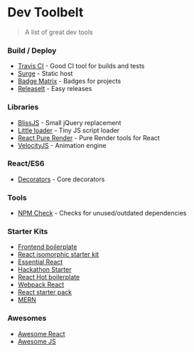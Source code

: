 # Dev Toolbelt
> A list of great dev tools

### Build / Deploy
- [Travis CI](https://travis-ci.org/) - Good CI tool for builds and tests
- [Surge](http://surge.sh/) - Static host
- [Badge Matrix](https://github.com/exogen/badge-matrix) - Badges for projects
- [ReleaseIt](http://webpro.github.io/release-it/) - Easy releases

### Libraries
- [BlissJS](http://blissfuljs.com/) - Small jQuery replacement
- [Little loader](https://github.com/walmartlabs/little-loader) - Tiny JS script loader
- [React Pure Render](https://www.npmjs.com/package/react-pure-render-utils) - Pure Render tools for React
- [VelocityJS](http://julian.com/research/velocity/) - Animation engine 

### React/ES6
- [Decorators](https://www.npmjs.com/package/core-decorators) - Core decorators

### Tools
- [NPM Check](https://github.com/dylang/npm-check) - Checks for unused/outdated dependencies

### Starter Kits
- [Frontend boilerplate](https://github.com/tj/frontend-boilerplate)
- [React isomorphic starter kit](https://github.com/RickWong/react-isomorphic-starterkit)
- [Essential React](https://github.com/pheuter/essential-react)
- [Hackathon Starter](https://github.com/sahat/hackathon-starter)
- [React Hot boilerplate](https://github.com/gaearon/react-hot-boilerplate)
- [Webpack React](https://github.com/survivejs/webpack_react)
- [React starter pack](http://krasimirtsonev.com/blog/article/a-modern-react-starter-pack-based-on-webpack)
- [MERN](http://mern.io/)

### Awesomes
- [Awesome React](https://github.com/enaqx/awesome-react)
- [Awesome JS](https://github.com/sorrycc/awesome-javascript)

